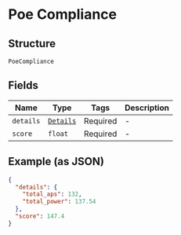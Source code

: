 
# Poe Compliance

## Structure

`PoeCompliance`

## Fields

| Name | Type | Tags | Description |
|  --- | --- | --- | --- |
| `details` | [`Details`](../../doc/models/details.md) | Required | - |
| `score` | `float` | Required | - |

## Example (as JSON)

```json
{
  "details": {
    "total_aps": 132,
    "total_power": 137.54
  },
  "score": 147.4
}
```

